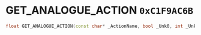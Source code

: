 # GET_ANALOGUE_ACTION `0xC1F9AC6B`

```cpp
float GET_ANALOGUE_ACTION(const char* _ActionName, bool _Unk0, int _Unk1);
```
